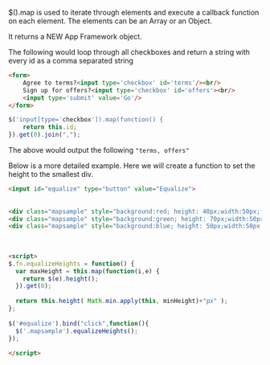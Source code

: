 $().map is used to iterate through elements and execute a callback function on each element.   The elements can be an Array or an Object.

It returns a NEW App Framework object.

The following would loop through all checkboxes and return a string with every id as a comma separated string

```html
<form>
	Agree to terms?<input type='checkbox' id='terms'/><br/>
	Sign up for offers?<input type='checkbox' id='offers'><br/>
	<input type='submit' value='Go'/>
</form>
```

```js
$('input[type='checkbox']).map(function() {
	return this.id;
}).get(0).join(",");
```

The above would output the following <code>"terms, offers"</code>

Below is a more detailed example.  Here we will create a function to set the height to the smallest div.

```html
<input id="equalize" type="button" value="Equalize">
 
 
<div class="mapsample" style="background:red; height: 40px;width:50px;float:left;" ></div>
<div class="mapsample" style="background:green; height: 70px;width:50px;float:left;" ></div>
<div class="mapsample" style="background:blue; height: 50px;width:50px;float:left;" ></div>
 
 
 
<script>
$.fn.equalizeHeights = function() {
  var maxHeight = this.map(function(i,e) {
    return $(e).height();
  }).get(0);
 
  return this.height( Math.min.apply(this, minHeight)+"px" );
};
 
$('#equalize').bind("click",function(){
  $('.mapsample').equalizeHeights();
});
 
</script>
```

